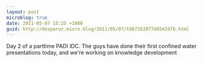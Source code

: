 ```yaml
---
layout: post
microblog: true
date: 2011-05-07 15:25 +1000
guid: http://desparoz.micro.blog/2011/05/07/t66735287740542976.html
---
```

Day 2 of a parttime PADI IDC. The guys have done their first confined water presentations today, and we're working on knowledge development
